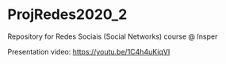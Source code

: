 # ProjRedes2020_2
Repository for Redes Sociais (Social Networks) course @ Insper

Presentation video: https://youtu.be/1C4h4uKiqVI
